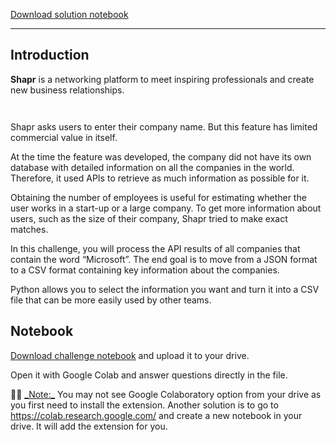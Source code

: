 <div role="tabpanel" class="tab-pane active" id="exercise-solution">
<div id="exercice-content" class="px-5 py-3">


<p><a href="https://colab.research.google.com/drive/13o53MtqIliW9cCCQQQ7MnPa1dHmgkQql?usp=sharing" target="_blank">Download solution notebook</a></p>

<hr>

<h2 id="introduction">Introduction</h2>

<p><strong>Shapr</strong> is a networking platform to meet inspiring professionals and create new business relationships.</p>

<p><img src="https://wagon-public-assets.s3.eu-west-3.amazonaws.com/06-Python/01-Intro-To-Python-Part1/03-Enrich-Users-Profiles-asset-1-Capture_decran_2023-02-21_a_23.02.50.png" alt=""></p>

<p><img src="https://wagon-public-assets.s3.eu-west-3.amazonaws.com/06-Python/01-Intro-To-Python-Part1/03-Enrich-Users-Profiles-asset-2-Capture_decran_2023-02-21_a_23.03.07.png" alt=""></p>

<p>Shapr asks users to enter their company name. But this feature has limited commercial value in itself.</p>

<p>At the time the feature was developed, the company did not have its own database with detailed information on all the companies in the world. Therefore, it used APIs to retrieve as much information as possible for it.</p>

<p>Obtaining the number of employees is useful for estimating whether the user works in a start-up or a large company. To get more information about users, such as the size of their company, Shapr tried to make exact matches.</p>

<p>In this challenge, you will process the API results of all companies that contain the word “Microsoft”. The end goal is to move from a JSON format to a CSV format containing key information about the companies.</p>

<p>Python allows you to select the information you want and turn it into a CSV file that can be more easily used by other teams.</p>

<h2 id="notebook">Notebook</h2>

<p><a href="https://drive.google.com/file/d/1ylFGsZ1HYzs8Xa6rToQX0cafG01cA4Az/view?usp=sharing" target="_blank">Download challenge notebook</a> and upload it to your drive.</p>

<p>Open it with Google Colab and answer questions directly in the file.</p>

<p>💁🏽&nbsp;<u>_Note:_</u> You may not see Google Colaboratory option from your drive as you first need to install the extension. Another solution is to go to <a href="https://colab.research.google.com/" target="_blank">https://colab.research.google.com/</a> and create a new notebook in your drive. It will add the extension for you.</p>



</div>
</div>